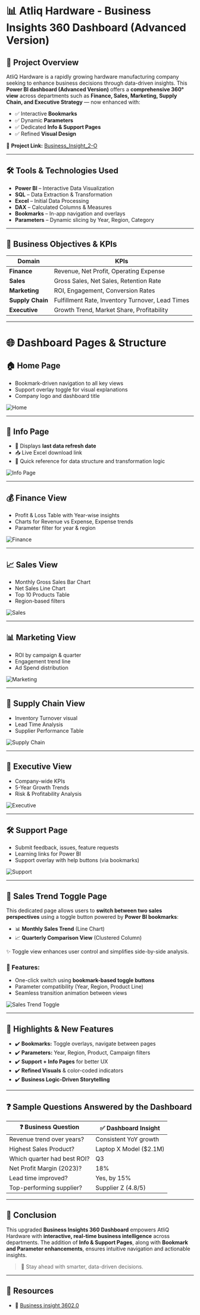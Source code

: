 # 📊 Atliq Hardware - Business Insights 360 Dashboard (Advanced Version)

## 📌 Project Overview  
AtliQ Hardware is a rapidly growing hardware manufacturing company seeking to enhance business decisions through data-driven insights. This **Power BI dashboard (Advanced Version)** offers a **comprehensive 360° view** across departments such as **Finance, Sales, Marketing, Supply Chain, and Executive Strategy** — now enhanced with:

- ✅ Interactive **Bookmarks**
- ✅ Dynamic **Parameters**
- ✅ Dedicated **Info & Support Pages**
- ✅ Refined **Visual Design**  

📂 **Project Link:** [Business_Insight_2-O](https://github.com/shailender1994/Business-Insight-2.0)

---

## 🛠️ Tools & Technologies Used
- **Power BI** – Interactive Data Visualization
- **SQL** – Data Extraction & Transformation
- **Excel** – Initial Data Processing
- **DAX** – Calculated Columns & Measures
- **Bookmarks** – In-app navigation and overlays
- **Parameters** – Dynamic slicing by Year, Region, Category

---

## 🎯 Business Objectives & KPIs

| Domain        | KPIs |
|---------------|------|
| **Finance**   | Revenue, Net Profit, Operating Expense |
| **Sales**     | Gross Sales, Net Sales, Retention Rate |
| **Marketing** | ROI, Engagement, Conversion Rates |
| **Supply Chain** | Fulfillment Rate, Inventory Turnover, Lead Times |
| **Executive** | Growth Trend, Market Share, Profitability |

---

# 🌐 Dashboard Pages & Structure

## 🏠 Home Page
- Bookmark-driven navigation to all key views  
- Support overlay toggle for visual explanations  
- Company logo and dashboard title  

![Home](https://github.com/shailender1994/Business-Insight-2.0/blob/main/1-Home%20view.png)

---

## 📘 Info Page
- 🔄 Displays **last data refresh date**
- 📥 Live Excel download link
- 🧾 Quick reference for data structure and transformation logic  

![Info Page](https://github.com/shailender1994/Business-Insight-2.0/blob/main/2-Information%20Page.png)

---

## 💰 Finance View  
- Profit & Loss Table with Year-wise insights  
- Charts for Revenue vs Expense, Expense trends  
- Parameter filter for year & region  

![Finance](https://github.com/shailender1994/Business-Insight-2.0/blob/main/3-Finance%20view.png)

---

## 📈 Sales View  
- Monthly Gross Sales Bar Chart  
- Net Sales Line Chart  
- Top 10 Products Table  
- Region-based filters  

![Sales](https://github.com/shailender1994/Business-Insight-2.0/blob/main/4-Sales%20view.png)

---

## 📊 Marketing View  
- ROI by campaign & quarter  
- Engagement trend line  
- Ad Spend distribution  

![Marketing](https://github.com/shailender1994/Business-Insight-2.0/blob/main/5-Marketing%20view.png)

---

## 🚚 Supply Chain View  
- Inventory Turnover visual  
- Lead Time Analysis  
- Supplier Performance Table  

![Supply Chain](https://github.com/shailender1994/Business-Insight-2.0/blob/main/6-Supply%20chain%20view.png)

---

## 🏢 Executive View  
- Company-wide KPIs  
- 5-Year Growth Trends  
- Risk & Profitability Analysis  

![Executive](https://github.com/shailender1994/Business-Insight-2.0/blob/main/7-Executive%20View.png)

---

## 🛠 Support Page
- Submit feedback, issues, feature requests  
- Learning links for Power BI  
- Support overlay with help buttons (via bookmarks)  

![Support](https://github.com/shailender1994/Business-Insight-2.0/blob/main/2-Support%20view.png)

---
## 🔄 Sales Trend Toggle Page 
This dedicated page allows users to **switch between two sales perspectives** using a toggle button powered by **Power BI bookmarks**:

- 📊 **Monthly Sales Trend** (Line Chart)
- 📈 **Quarterly Comparison View** (Clustered Column)

✨ Toggle view enhances user control and simplifies side-by-side analysis.

### 🔹 Features:
- One-click switch using **bookmark-based toggle buttons**
- Parameter compatibility (Year, Region, Product Line)
- Seamless transition animation between views

![Sales Trend Toggle](https://github.com/shailender1994/Business-Insight-2.0/blob/main/8-Sales%20Trend.png)

---

## 🔎 Highlights & New Features  
- ✔️ **Bookmarks:** Toggle overlays, navigate between pages  
- ✔️ **Parameters:** Year, Region, Product, Campaign filters  
- ✔️ **Support + Info Pages** for better UX  
- ✔️ **Refined Visuals** & color-coded indicators  
- ✔️ **Business Logic-Driven Storytelling**

---

## ❓ Sample Questions Answered by the Dashboard

| ❓ Business Question | ✅ Dashboard Insight |
|----------------------|---------------------|
| Revenue trend over years? | Consistent YoY growth |
| Highest Sales Product? | Laptop X Model ($2.1M) |
| Which quarter had best ROI? | Q3 |
| Net Profit Margin (2023)? | 18% |
| Lead time improved? | Yes, by 15% |
| Top-performing supplier? | Supplier Z (4.8/5) |

---

## 📌 Conclusion  
This upgraded **Business Insights 360 Dashboard** empowers AtliQ Hardware with **interactive, real-time business intelligence** across departments. The addition of **Info & Support Pages**, along with **Bookmark and Parameter enhancements**, ensures intuitive navigation and actionable insights.

> 🚀 Stay ahead with smarter, data-driven decisions.

---

## 🔗 Resources  
- 📁 [Business insight 3602.0](https://github.com/shailender1994/Business-Insight-2.0)  
